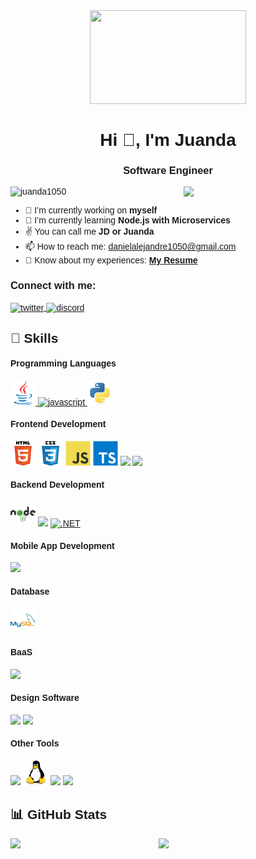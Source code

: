 <div class="content" style="margin-bottom: 50px; font-family: Arial, sans-serif;">
  <div class="top-div" align="center">
    <img class="top-gif" src="https://media4.giphy.com/media/v1.Y2lkPTc5MGI3NjExdDVxd2Y5OHc3dXZ3Z2ZpNmdyMmJzZWE1ZTM3NzBpNWR5OGE1ZW5yZSZlcD12MV9pbnRlcm5hbF9naWZfYnlfaWQmY3Q9Zw/QnVI2bPoZ0tag/giphy.gif" 
         width="250" height="150"/>
  </div>

  <h1 align="center">Hi 👋, I'm Juanda</h1>
  <h3 align="center">Software Engineer</h3>
  <img align="right" src="https://i.imgur.com/tiBe8pI.png" width="45%"/>

  <p align="left">
    <img src="https://komarev.com/ghpvc/?username=juanda1050&label=Profile%20views&color=blue&style=flat" alt="juanda1050" />
  </p>

  <ul>
    <li>🔭 I’m currently working on <b>myself</b></li>
    <li>🧐 I’m currently learning <b>Node.js with Microservices</b></li>
    <li>✌ You can call me <b>JD or Juanda</b></li>
    <li>📫 How to reach me: <a href="mailto:danielalejandre1050@gmail.com">danielalejandre1050@gmail.com</a></li>
    <li>📄 Know about my experiences: 
      <a href="https://drive.google.com/file/d/1ZL2-FZStmovcsHmCMVqVI1uVzFYccxQZ/view?usp=sharing" target="_blank"><b>My Resume</b></a>
    </li>
  </ul>

  <h3 align="left">Connect with me:</h3>
  <p align="left">
    <a href="https://twitter.com/juanda_1050" target="blank">
      <img align="center" src="https://raw.githubusercontent.com/rahuldkjain/github-profile-readme-generator/master/src/images/icons/Social/twitter.svg" alt="twitter" width="33" />
    </a>
    <a href="https://discord.gg/THEJDBOSSV.js#4500" target="blank">
      <img align="center" src="https://i.imgur.com/ouqm6UI.png" alt="discord" width="45" />
    </a>
  </p>

  <h2>🚀 Skills</h2>

  <h4>Programming Languages</h4>
  <a href="https://www.java.com" target="_blank" rel="noreferrer">
    <img src="https://raw.githubusercontent.com/devicons/devicon/master/icons/java/java-original.svg" alt="java" width="40"/>
  </a>
  <a href="https://developer.mozilla.org/en-US/docs/Web/JavaScript" target="_blank" rel="noreferrer">
    <img src="https://i.imgur.com/B57kpQJ.png" alt="javascript" width="40"/>
  </a>
  <a href="https://www.python.org" target="_blank" rel="noreferrer">
    <img src="https://raw.githubusercontent.com/devicons/devicon/master/icons/python/python-original.svg" alt="python" width="40"/>
  </a>

  <h4>Frontend Development</h4>
  <a href="https://www.w3.org/html/" target="_blank"><img src="https://raw.githubusercontent.com/devicons/devicon/master/icons/html5/html5-original-wordmark.svg" width="40"/></a>
  <a href="https://www.w3schools.com/css/" target="_blank"><img src="https://raw.githubusercontent.com/devicons/devicon/master/icons/css3/css3-original-wordmark.svg" width="40"/></a>
  <a href="https://developer.mozilla.org/en-US/docs/Web/JavaScript" target="_blank"><img src="https://raw.githubusercontent.com/devicons/devicon/master/icons/javascript/javascript-original.svg" alt="javascript" width="40"/></a>
  <a href="https://www.typescriptlang.org/" target="_blank"><img src="https://raw.githubusercontent.com/devicons/devicon/master/icons/typescript/typescript-original.svg" alt="typescript" width="40"/></a>
  <a href="https://reactjs.org/" target="_blank"><img src="https://reactnative.dev/img/header_logo.svg" width="40"/></a>
  <a href="https://tailwindcss.com/" target="_blank"><img src="https://www.vectorlogo.zone/logos/tailwindcss/tailwindcss-icon.svg" width="40"/></a>

  <h4>Backend Development</h4>
  <a href="https://nodejs.org" target="_blank"><img src="https://raw.githubusercontent.com/devicons/devicon/master/icons/nodejs/nodejs-original-wordmark.svg" width="40"/></a>
  <a href="https://expressjs.com" target="_blank"><img src="https://www.guayerd.com/wp-content/uploads/2021/04/expressjs-logo.svg" width="40"/></a>
  <a href="https://dotnet.microsoft.com/" target="_blank"><img src="https://upload.wikimedia.org/wikipedia/commons/7/7d/Microsoft_.NET_logo.svg" alt=".NET" width="40"/></a>

  <h4>Mobile App Development</h4>
  <a href="https://reactnative.dev/" target="_blank"><img src="https://reactnative.dev/img/header_logo.svg" width="40"/></a>

  <h4>Database</h4>
  <a href="https://www.mysql.com/" target="_blank"><img src="https://raw.githubusercontent.com/devicons/devicon/master/icons/mysql/mysql-original-wordmark.svg" width="40"/></a>

  <h4>BaaS</h4>
  <a href="https://firebase.google.com/" target="_blank"><img src="https://www.vectorlogo.zone/logos/firebase/firebase-icon.svg" width="40"/></a>

  <h4>Design Software</h4>
  <a href="https://www.figma.com/" target="_blank"><img src="https://www.vectorlogo.zone/logos/figma/figma-icon.svg" width="40"/></a>
  <a href="https://www.adobe.com/products/xd.html" target="_blank"><img src="https://i.imgur.com/9X8VLa1.png" width="40"/></a>

  <h4>Other Tools</h4>
  <a href="https://git-scm.com/" target="_blank"><img src="https://www.vectorlogo.zone/logos/git-scm/git-scm-icon.svg" width="40"/></a>
  <a href="https://www.linux.org/" target="_blank"><img src="https://raw.githubusercontent.com/devicons/devicon/master/icons/linux/linux-original.svg" width="40"/></a>
  <a href="https://postman.com" target="_blank"><img src="https://www.vectorlogo.zone/logos/getpostman/getpostman-icon.svg" width="40"/></a>
  <a href="https://aws.amazon.com" target="_blank"><img src="https://upload.wikimedia.org/wikipedia/commons/thumb/9/93/Amazon_Web_Services_Logo.svg/1200px-Amazon_Web_Services_Logo.svg.png" width="40"/></a>

  <h2>📊 GitHub Stats</h2>
  <img align="left" width="47%" src="https://github-readme-stats.vercel.app/api?username=juanda1050&show_icons=true&locale=en&theme=merko" />
  <img align="left" width="47%" src="https://github-readme-streak-stats.herokuapp.com/?user=juanda1050&theme=merko" />
</div>
